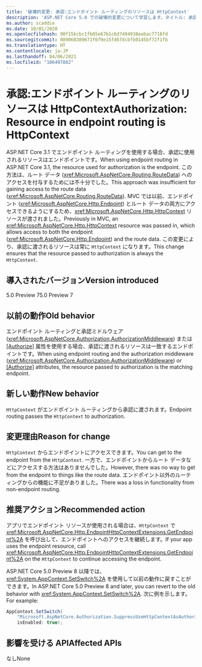 ```yaml
---
title: '破壊的変更: 承認:エンドポイント ルーティングのリソースは HttpContext'
description: 'ASP.NET Core 5.0 での破壊的変更について学習します。タイトル: 承認: エンドポイント ルーティングのリソースは HttpContext'
ms.author: scaddie
ms.date: 10/01/2020
ms.openlocfilehash: 90f15bcbc1fb05e67b1c6d7494938eebac7718fd
ms.sourcegitcommit: 089068389671f6f9e15fd67dcbfb0145bf72f1fb
ms.translationtype: HT
ms.contentlocale: ja-JP
ms.lasthandoff: 04/06/2021
ms.locfileid: "106497882"
---
```

# <a name="authorization-resource-in-endpoint-routing-is-httpcontext"></a><span data-ttu-id="6e852-103">承認:エンドポイント ルーティングのリソースは HttpContext</span><span class="sxs-lookup"><span data-stu-id="6e852-103">Authorization: Resource in endpoint routing is HttpContext</span></span>

<span data-ttu-id="6e852-104">ASP.NET Core 3.1 でエンドポイント ルーティングを使用する場合、承認に使用されるリソースはエンドポイントです。</span><span class="sxs-lookup"><span data-stu-id="6e852-104">When using endpoint routing in ASP.NET Core 3.1, the resource used for authorization is the endpoint.</span></span> <span data-ttu-id="6e852-105">この方法は、ルート データ (<xref:Microsoft.AspNetCore.Routing.RouteData>) へのアクセスを付与するためには不十分でした。</span><span class="sxs-lookup"><span data-stu-id="6e852-105">This approach was insufficient for gaining access to the route data (<xref:Microsoft.AspNetCore.Routing.RouteData>).</span></span> <span data-ttu-id="6e852-106">MVC では以前、エンドポイント (<xref:Microsoft.AspNetCore.Http.Endpoint>) とルート データの両方にアクセスできるようにするため、<xref:Microsoft.AspNetCore.Http.HttpContext> リソースが渡されました。</span><span class="sxs-lookup"><span data-stu-id="6e852-106">Previously in MVC, an <xref:Microsoft.AspNetCore.Http.HttpContext> resource was passed in, which allows access to both the endpoint (<xref:Microsoft.AspNetCore.Http.Endpoint>) and the route data.</span></span> <span data-ttu-id="6e852-107">この変更により、承認に渡されるリソースは常に `HttpContext` になります。</span><span class="sxs-lookup"><span data-stu-id="6e852-107">This change ensures that the resource passed to authorization is always the `HttpContext`.</span></span>

## <a name="version-introduced"></a><span data-ttu-id="6e852-108">導入されたバージョン</span><span class="sxs-lookup"><span data-stu-id="6e852-108">Version introduced</span></span>

<span data-ttu-id="6e852-109">5.0 Preview 7</span><span class="sxs-lookup"><span data-stu-id="6e852-109">5.0 Preview 7</span></span>

## <a name="old-behavior"></a><span data-ttu-id="6e852-110">以前の動作</span><span class="sxs-lookup"><span data-stu-id="6e852-110">Old behavior</span></span>

<span data-ttu-id="6e852-111">エンドポイント ルーティングと承認ミドルウェア (<xref:Microsoft.AspNetCore.Authorization.AuthorizationMiddleware>) または [[Authorize]](xref:Microsoft.AspNetCore.Authorization.AuthorizeAttribute) 属性を使用する場合、承認に渡されるリソースは一致するエンドポイントです。</span><span class="sxs-lookup"><span data-stu-id="6e852-111">When using endpoint routing and the authorization middleware (<xref:Microsoft.AspNetCore.Authorization.AuthorizationMiddleware>) or [[Authorize]](xref:Microsoft.AspNetCore.Authorization.AuthorizeAttribute) attributes, the resource passed to authorization is the matching endpoint.</span></span>

## <a name="new-behavior"></a><span data-ttu-id="6e852-112">新しい動作</span><span class="sxs-lookup"><span data-stu-id="6e852-112">New behavior</span></span>

<span data-ttu-id="6e852-113">`HttpContext` がエンドポイント ルーティングから承認に渡されます。</span><span class="sxs-lookup"><span data-stu-id="6e852-113">Endpoint routing passes the `HttpContext` to authorization.</span></span>

## <a name="reason-for-change"></a><span data-ttu-id="6e852-114">変更理由</span><span class="sxs-lookup"><span data-stu-id="6e852-114">Reason for change</span></span>

<span data-ttu-id="6e852-115">`HttpContext` からエンドポイントにアクセスできます。</span><span class="sxs-lookup"><span data-stu-id="6e852-115">You can get to the endpoint from the `HttpContext`.</span></span> <span data-ttu-id="6e852-116">一方で、エンドポイントからルート データなどにアクセスする方法はありませんでした。</span><span class="sxs-lookup"><span data-stu-id="6e852-116">However, there was no way to get from the endpoint to things like the route data.</span></span> <span data-ttu-id="6e852-117">エンドポイント以外のルーティングからの機能に不足がありました。</span><span class="sxs-lookup"><span data-stu-id="6e852-117">There was a loss in functionality from non-endpoint routing.</span></span>

## <a name="recommended-action"></a><span data-ttu-id="6e852-118">推奨アクション</span><span class="sxs-lookup"><span data-stu-id="6e852-118">Recommended action</span></span>

<span data-ttu-id="6e852-119">アプリでエンドポイント リソースが使用される場合は、`HttpContext` で <xref:Microsoft.AspNetCore.Http.EndpointHttpContextExtensions.GetEndpoint%2A> を呼び出して、エンドポイントへのアクセスを継続します。</span><span class="sxs-lookup"><span data-stu-id="6e852-119">If your app uses the endpoint resource, call <xref:Microsoft.AspNetCore.Http.EndpointHttpContextExtensions.GetEndpoint%2A> on the `HttpContext` to continue accessing the endpoint.</span></span>

<span data-ttu-id="6e852-120">ASP.NET Core 5.0 Preview 8 以降では、<xref:System.AppContext.SetSwitch%2A> を使用して以前の動作に戻すことができます。</span><span class="sxs-lookup"><span data-stu-id="6e852-120">In ASP.NET Core 5.0 Preview 8 and later, you can revert to the old behavior with <xref:System.AppContext.SetSwitch%2A>.</span></span> <span data-ttu-id="6e852-121">次に例を示します。</span><span class="sxs-lookup"><span data-stu-id="6e852-121">For example:</span></span>

```csharp
AppContext.SetSwitch(
    "Microsoft.AspNetCore.Authorization.SuppressUseHttpContextAsAuthorizationResource",
    isEnabled: true);
```

## <a name="affected-apis"></a><span data-ttu-id="6e852-122">影響を受ける API</span><span class="sxs-lookup"><span data-stu-id="6e852-122">Affected APIs</span></span>

<span data-ttu-id="6e852-123">なし</span><span class="sxs-lookup"><span data-stu-id="6e852-123">None</span></span>

<!--

### Category

ASP.NET Core

### Affected APIs

Not detectable via API analysis

-->
